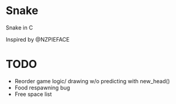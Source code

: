 # Snake

Snake in C

Inspired by @NZPIEFACE


# TODO

- Reorder game logic/ drawing w/o predicting with new_head()
- Food respawning bug
- Free space list


